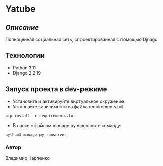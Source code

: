 # Yatube
## _Описание_


Полноценная социальная сеть, cпроектированная с помощью Djnago


## Технологии
- Python 3.11
- Django 2.2.19

## Запуск проекта в dev-режиме
- Установите и активируйте виртуальное окружение
- Установите зависимости из файла requirements.txt
```
pip install -r requirements.txt
``` 
- В папке с файлом manage.py выполните команду:
```
python3 manage.py runserver
```

### Автор
Владимир Карпенко